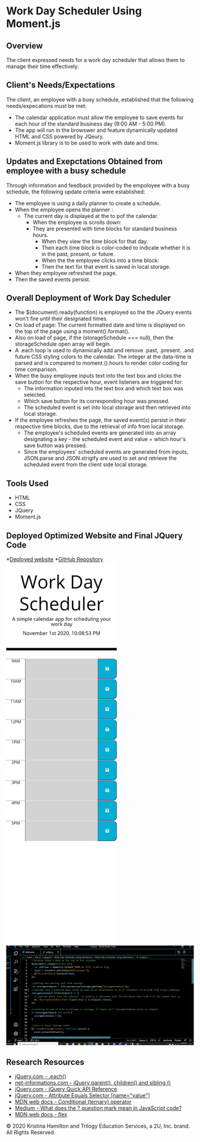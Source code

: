 # Work Day Scheduler Using Moment.js

## Overview

The client expressed needs for a work day scheduler that allows them to manage their time effectively.

## Client's Needs/Expectations

The client, an employee with a busy schedule, established that the following needs/expecations must be met:

- The calendar application must allow the employee to save events for each hour of the standard business day (9:00 AM - 5:00 PM).
- The app will run in the browswer and feature dynamically updated HTML and CSS powered by JQeury.
- Moment.js library is to be used to work with date and time.

## Updates and Exepctations Obtained from employee with a busy schedule

Through information and feedback provided by the empoloyee with a busy schedule, the following update criteria were established:

- The employee is using a daily planner to create a schedule.
- When the employee opens the planner :
  - The current day is displayed at the to pof the calendar.
    - When the employee is scrolls down:
    - They are presented with time blocks for standard business hours.
      - When they view the time block for that day.
      - Then each time block is color-coded to indicate whether it is in the past, present, or future.
      - When the the employee clicks into a time block:
      - Then the text for that event is saved in local storage.
- When they employee refreshed the page.
- Then the saved events persist.

## Overall Deployment of Work Day Scheduler

- The \$(document).ready(function) is employed so the the JQuery events won't fire until their designated times.
- On load of page: The current formatted date and time is displayed on the top of the page using a moment().format().
- Also on load of page, if the (storageSchedule === null), then the storageSchedule open array will begin.
- A .each loop is used to dynamically add and remove .past, .present. .and future CSS styling colors to the calendar. The integer at the data-time is parsed and is compared to moment.().hours to render color coding for time comparison.
- When the busy employee inputs text into the text box and clicks the save button for the respective hour, event listeners are triggered for:
  - The information inputed into the text box and which text box was selected.
  - Which save button for its corresponding hour was pressed.
  - The scheduled event is set into local storage and then retrieved into local storage.
- If the employee refreshes the page, the saved event(s) persist in their respective time blocks, due to the retrieval of info from local storage.
  - The employee's scheduled events are generated into an array designating a key - the scheduled event and value = which hour's save button was pressed.
  - Since the employees' scheduled events are generated from inputs, JSON.parse and JSON.strigify are used to set and retrieve the scheduled event from the client side local storage.
  
## Tools Used
- HTML
- CSS
- JQuery
- Moment.js

## Deployed Optimized Website and Final JQuery Code

\*[Deployed website](https://kay0s.github.io/Work-Day-Scheduler-Using-Moment.js/) \*[GitHub Repository](https://github.com/Kay0s/Work-Day-Scheduler-Using-Moment.js/)
![Screenshot of deployed website](deployedIndex.png)
![Screenshot of finalized JavaScript Code](code.png)

## Research Resources

- [jQuery.com - .each()](https://api.jquery.com/each/)
- [net-informations.com - jQuery parent(), children() and sibling ()](http://net-informations.com/jq/iq/parent.htm)
- [jQuery.com - jQuery Quick API Reference](https://oscarotero.com/jquery/)
- [jQuery.com - Attribute Equals Selector [name="value"]](https://api.jquery.com/attribute-equals-selector/)
- [MDN web docs - Conditional (ternary) operator](<https://developer.mozilla.org/en-US/docs/Web/JavaScript/Reference/Operators/Conditional_Operator#:~:text=The%20conditional%20(ternary)%20operator%20is,if%20the%20condition%20is%20falsy.>)
- [Medium - What does the ? question mark mean in JavaScript code?](https://medium.com/javascript-in-plain-english/what-does-the-question-mark-mean-in-javascript-code-353cfadcf760)
- [MDN web docs - flex](https://developer.mozilla.org/en-US/docs/Web/CSS/flex)

© 2020 Kristina Hamilton and Trilogy Education Services, a 2U, Inc. brand. All Rights Reserved.
